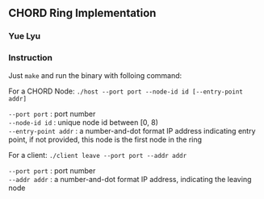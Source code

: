 ## CHORD Ring Implementation
### Yue Lyu

### Instruction
Just `make` and run the binary with folloing command:<br />

For a CHORD Node:
`./host --port port --node-id id [--entry-point addr]`<br />

`--port port`               : port number    
`--node-id id`              : unique node id between [0, 8)  
`--entry-point addr`        : a number-and-dot format IP address indicating entry point, if not provided, this node is the first node in the ring

For a client:
`./client leave --port port --addr addr`<br />

`--port port`               : port number  
`--addr addr`               : a number-and-dot format IP address, indicating the leaving node